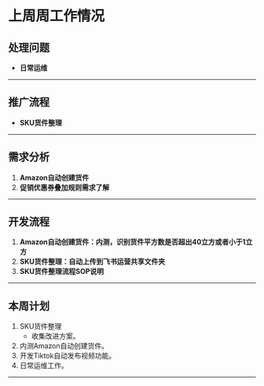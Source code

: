 # 上周周工作情况

## **处理问题**
- **日常运维**  

---

## **推广流程**
- **SKU货件整理**

---

## **需求分析**
1. **Amazon自动创建货件**
2. **促销优惠券叠加规则需求了解**
---

## **开发流程**
1. **Amazon自动创建货件：内测，识别货件平方数是否超出40立方或者小于1立方**  
2. **SKU货件整理：自动上传到飞书运营共享文件夹**
3. **SKU货件整理流程SOP说明**

---

## **本周计划**
1. SKU货件整理  
   - 收集改进方案。
2. 内测Amazon自动创建货件。
3. 开发Tiktok自动发布视频功能。
4. 日常运维工作。

---
